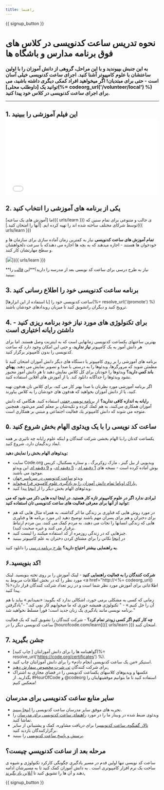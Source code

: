 ```yaml
---
title: راهنما
---
```


{{ signup_button }}

# نحوه تدریس ساعت کدنویسی در کلاس های فوق برنامه مدارس و باشگاه ها

### به این جنبش بپیوندید و با این مراحل، گروهی از دانش آموزان را با اولین ساعتشان با علوم کامپیوتر آشنا کنید. اجرای ساعت کدنویسی خیلی آسان است - حتی برای مبتدیان! اگر میخواهید افراد کمکی دیگری داشته باشید، می توانید یک [داوطلب محلی](%= codeorg_url('/volunteer/local') %) برای اجرای ساعت کدنویسی در کلاس خود پیدا کنید.

* * *

## 1. این فیلم آموزشی را ببینید <iframe width="500" height="255" src="//www.youtube.com/embed/SrnvvWDm73k" frameborder="0" allowfullscreen mark="crwd-mark"></iframe> 

## 2. یکی از برنامه های آموزشی را انتخاب کنید

ما [آموزش های یک ساعته]({{ urls/learn }}) ی جالب و متنوعی برای تمام سنین که توسط شرکای مختلف ساخته شده اند را تهیه کرده ایم. [آنها را امتحان کنید.]({{ urls/learn }})

**تمام آموزش های ساعت کدنویسی** نیاز به کمترین زمان آماده سازی برای سازمان ها و خودخوان ها هستند - اجازه میدهند که به بچه ها اجازه می دهندکه با سرعت دلخواهشان و سطح مهارتشان کار کنند. 

[![](/images/fit-700/tutorials.png)]({{ urls/learn }})

**نیاز به طرح درسی برای ساعت کد نویسی بعد از مدرسه را دارید؟**این [قالب](/files/AfterschoolEducatorLessonPlanOutline.docx) را ببینید.

## 3. برنامه ساعت کدنویسی خود را اطلاع رسانی کنید

ساعت کدنویسی خود را [با استفاده از این ابزارها](%= resolve_url('/promote') %) ترویج کنید و دیگران راتشویق کنید تا میزبان رویدادهای خودشان باشند.

## 4. برای تکنولوژی های مورد نیاز خود برنامه ریزی کنید - داشتن رایانه اختیاری است

بهترین ساعتهای یکساعت کدنویسی زمانهایی است که به اینترنت وصل هستند. اما برای هر دانش آموز به یک کامپیوتر **نیاز ندارید**، و حتی این امکان وجود دارد که ساعت کدنویسی را بدون کامپیوتر برگزار کنید.

برنامه های آموزشی را بر روی کامپیوتر یا دستگاه های دیگر دانش آموزان امتحان کنید تا مطمئن شوید که مرورگرها، ویدئوها را به درستی با صدا و تصویر نمایش می دهند. **پهناي باند كمي داريد؟** ويدئوها را خودتان براي كل كلاس نمايش دهيد تا هر دانش آموز مجبور نشود ويدئوها را جداگانه دانلود كند. یا از آموزش های آفلاین استفاده کنید.

اگر برنامه آموزشی مورد نظرتان با صدا بهتر کار می کند، براي كلاس تان هدفون تهيه كنيد، يا از دانش آموزان بخواهيد که هدفون های خودشان را به کلاس بياورند.

**رایانه به اندازه کافی ندارید؟** از [برنامه نویسی جفتی](https://www.youtube.com/watch?v=vgkahOzFH2Q) استفاده کنید. هنگامي كه دانش آموزان همكاري مي‌كنند، به هم كمك كرده و تكيه‌شان بر معلم كمتر مي‌شود. همچنين متوجه مي شوند كه دانش كامپيوتر يك فعاليت اجتماعي و مبتني بر همكاري است.

## ۵. ساعت کد نویسی را با یک ویدئوی الهام بخش شروع کنید

یکساعت کدتان را،با الهام بخشی شرکت کنندگان و اینکه علوم رایانه چه تاثیری بر همه ابعاد زندگیمان دارد، شروع کنید.

**ویدئوهای الهام بخش را نمایش دهید:**

- سایت Code.org ویدیویی از بیل گیتز ، مارک زوکربرگ ، و ستاره بسکتبال، کریس بوش آماده کرده است - نسخه های [1 دقیقه ای](https://www.youtube.com/watch?v=qYZF6oIZtfc) ، [5 دقیقه ای](https://www.youtube.com/watch?v=nKIu9yen5nc)، و [9 دقیقه ای](https://www.youtube.com/watch?v=dU1xS07N-FA) این ویدئو موجود می باشند.
- ویدئو [ساعت کدنویسی در سرتاسر جهان](https://www.youtube.com/watch?v=KsOIlDT145A)
- [باراک اوباما تمام دانش آموزان را به یادگیری علوم کامپیوتر فرا میخواند.](https://www.youtube.com/watch?v=6XvmhE1J9PY)
- ویدئوهای الهام بخش دیگر را از [اینجا](https://www.youtube.com/playlist?list=PLzdnOPI1iJNfpD8i4Sx7U0y2MccnrNZuP) پیدا کنید.

**ایرادی ندارد اگر در علوم کامپیوتر تازه کار هستید. در اینجا ایده هایی ذکر می شود که می توانید از آنها برای معرقی فعالیت های ساعت کدنویسی تان استفاده کنید:**

- در مورد روش هایی که فناوری بر زندگی ما اثر گذاشته، به همراه مثال هایی که هم برای دختران و هم برای پسران مهم باشند توضیح دهید (در مورد برنامه ها و فناوری هایی که زندگی انسانها را نجات می دهند، به مردم کمک می کنند، بین مردم ارتباط برقرار می کنند و غیره صحبت کنید).
- چیزهایی که در زندگی روزمره از کد استفاده میکنند را لیست کنید.
- در [اينجا](http://code.org/girls) نكاتي را براي مشتاق كردن دختران به علم كامپيوتر ببينيد

**به راهنمایی بیشتر احتیاج دارید؟** [طرح برنامه درسی](/files/AfterschoolEducatorLessonPlanOutline.docx) را دانلود کنید.

## ۶.کد بنویسید!

**شرکت کنندگان را به فعالیت راهنمایی کنید** - لینک آموزش را بر روی تخته بنویسید. لینک مورد نظر را که در بخش اطلاعات مربوط به <a href="http://<%= codeorg_url() %>اطلاعاتی برای آموزش مورد نظر شما</a> است و در زیر تعداد شرکت کنندگان قرار دارد پیدا کنید.

زمانی که کسی به مشکلی برمی خورد، اشکالی ندارد که بگویید: «نمیدانم.» بیاید با هم آن را حل کنیم.» - " تکنولوژی همیشه جوری که ما میخوایهم کار نمی کند." -"یادگرفتن برنامه نویسی مانند یادگیری یک زبان جدید است؛ فوراً مسلط نخواهید شد." 

**چه کار کنیم اگر کسی زودتر تمام کرد؟** - شرکت کنندگان را تشویق کنید که یک فعالیت ساعت کدنویسی دیگر را در [hourofcode.com/learn]({{ urls/learn }}) امتحان کنند.

## 7. جشن بگیرید

- گواهینامه ها را برای دانش آموزانتان [ چاپ کنید](%= resolve_url('https://code.org/certificates') %).
- استیکر «من یک ساعت کدنویسی انجام دادم» را برای دانش آموزانتان چاپ کنید.
- برای شرکت کنندگان [تی شرت مخصوص سفارش دهید.](http://blog.code.org/post/132608499493/hour-of-code-shirts-and-more)
- عکسها و ویدیوهای کلاسهای یکساعت کدنویسی را در فضای مجازی به اشتراک بگذارید. از #HourOfCode و @codeorg استفاده کنید تا ما بتوانیم موفقیتهایتان را منعکس کنیم!

## سایر منابع ساعت کدنویسی برای مدرسان

- تجربه های موفق سایر مدرسان ساعت کدنویسی را [اینجا ببینید](http://www.slideshare.net/TeachCode/hour-of-code-best-practices-for-successful-educators-51273466).
- ویدئوی ضبط شده در وبینار ما را در مورد [راهنمای ساعت کدنویسی برای مدرسان](https://youtu.be/EJeMeSW2-Mw) را تماشا کنید.
- [تالار گفتگوی ساعت کدنویسی](http://forum.code.org/c/plc/hour-of-code)را برای دریافت مشاوره، کمک و پشتیبانی از سایر برگزارکنندگان بازدید کنید.
- [پرسش و پاسخ ساعت کدنویسی](https://help.edraak.org/hc/en-us/categories/200147083-Hour-of-Code) را ببینید.

## مرحله بعد از ساعت كدنويسي چيست؟

ساعت کد نویسی تنها اولین قدم در مسیر یادگیری چگونگی کارکرد تکنولوژی و شیوه ی ساخت یک نرم افزار کامپیوتری است . به دانش آموزان کمک کنید تا به مسیرشان ادامه دهند و آن ها را تشویق کنید تا [آنلاین یاد بگیرند.](/beyond)

{{ signup_button }}